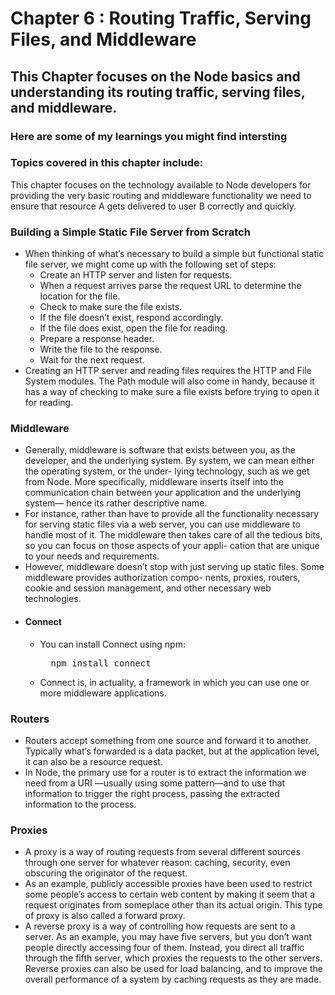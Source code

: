 # Chapter 6 : Routing Traffic, Serving Files, and Middleware

## This Chapter focuses on the Node basics and understanding its routing traffic, serving files, and middleware.

### Here are some of my learnings you might find intersting

### Topics covered in this chapter include:

This chapter focuses on the technology available to Node developers for providing the very basic routing and middleware functionality we need to ensure that resource A gets delivered to user B correctly and quickly.

### Building a Simple Static File Server from Scratch

- When thinking of what’s necessary to build a simple but functional static file server, we might come up with the following set of steps:
    - Create an HTTP server and listen for requests.
    - When a request arrives parse the request URL to determine the location for the file.
    - Check to make sure the file exists.
    - If the file doesn’t exist, respond accordingly.
    - If the file does exist, open the file for reading.
    - Prepare a response header.
    - Write the file to the response.
    - Wait for the next request.
- Creating an HTTP server and reading files requires the HTTP and File System modules. The Path module will also come in handy, because it has a way of checking to make sure a file exists before trying to open it for reading.

### Middleware

- Generally, middleware is software that exists between you, as the developer, and the underlying system. By system, we can mean either the operating system, or the under- lying technology, such as we get from Node. More specifically, middleware inserts itself into the communication chain between your application and the underlying system— hence its rather descriptive name.
- For instance, rather than have to provide all the functionality necessary for serving static files via a web server, you can use middleware to handle most of it. The middleware then takes care of all the tedious bits, so you can focus on those aspects of your appli- cation that are unique to your needs and requirements. 
- However, middleware doesn’t stop with just serving up static files. Some middleware provides authorization compo- nents, proxies, routers, cookie and session management, and other necessary web technologies.
- #### Connect 
    - You can install Connect using npm:<br>
        <pre>
        npm install connect</pre>
    - Connect is, in actuality, a framework in which you can use one or more middleware applications.

### Routers

- Routers accept something from one source and forward it to another. Typically what’s forwarded is a data packet, but at the application level, it can also be a resource request.
- In Node, the primary use for a router is to extract the information we need from a URI —usually using some pattern—and to use that information to trigger the right process, passing the extracted information to the process.

### Proxies

- A proxy is a way of routing requests from several different sources through one server for whatever reason: caching, security, even obscuring the originator of the request.
-  As an example, publicly accessible proxies have been used to restrict some people’s access to certain web content by making it seem that a request originates from someplace other than its actual origin. This type of proxy is also called a forward proxy.
- A reverse proxy is a way of controlling how requests are sent to a server. As an example, you may have five servers, but you don’t want people directly accessing four of them. Instead, you direct all traffic through the fifth server, which proxies the requests to the other servers. Reverse proxies can also be used for load balancing, and to improve the overall performance of a system by caching requests as they are made.
